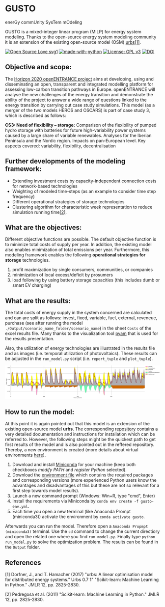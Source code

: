 # GUSTO
enerGy commUnity SysTem mOdeling

GUSTO is a mixed-integer linear program (MILP) for energy system modeling. Thanks to the open-source energy system modeling community it is an extension of the existing open-source model (OSM) [urbs](https://github.com/tum-ens/urbs)[[1]](#1).

[![Open Source Love svg1](https://badges.frapsoft.com/os/v1/open-source.svg?v=103)](https://github.com/ellerbrock/open-source-badges/)
[![made-with-python](https://img.shields.io/badge/Made%20with-Python-1f425f.svg)](https://www.python.org/)
[![License: GPL v3](https://img.shields.io/badge/License-GPLv3-blue.svg)](https://www.gnu.org/licenses/gpl-3.0)
[![DOI](https://zenodo.org/badge/DOI/10.5281/zenodo.3946098.svg)](https://doi.org/10.5281/zenodo.3946098)

## Objective and scope:
The [Horizon 2020 openENTRANCE project](https://openentrance.eu) aims at developing, using and disseminating an open, transparent and integrated modelling platform for assessing low-carbon transition pathways in Europe. openENTRANCE will analyse the new challenges of the energy transition and demonstrate the ability of the project to answer a wide range of questions linked to the energy transition by carrying out case study simulations. This model (as a merger of the two models HEROS and OSCARS) is part of case study 3, which is described as follows:

**CS3: Need of flexibility – storage:** Comparison of the flexibility of pumped hydro storage with batteries for future high-variability power systems caused by a large share of variable renewables. Analyses for the Iberian Peninsula and the Nordic region. Impacts on pan-European level. Key aspects covered: variability, flexibility, decentralisation

## Further developments of the modeling framework:
- Extending investment costs by capacity-independent connection costs for network-based technologies
- Weighting of modeled time-steps (as an example to consider time step frequency)
- Different operational strategies of storage technologies
- Clustering algorithm for characteristic week representation to reduce simulation running time[[2]](#2).

## What are the objectives:
Different objective functions are possible. The default objective function is to minimize total costs of supply per year. In addition, the existing model also enables minimization of total emissions per year.
Furthermore, this modeling framework enables the following **operational strategies for storage** technologies.  
1. profit maximization by single consumers, communities, or companies
2. minimization of local excess/deficit by prosumers
3. load following by using battery storage capacities (this includes dumb or smart EV charging)

## What are the results:

The total costs of energy supply in the system concerned are calculated and can are split as follows: invest, fixed, variable, fuel, external, 
reveneue, purchase (see after running the model `./Output/scenario_name_folder/scenario_name`) in the sheet `Costs` of the excel results file. Many thanks to the visualization tool [pyam](https://github.com/IAMconsortium/pyam) that is used for the results presentation.

Also, the utilization of energy technologies are illustrated in the results file and as images (i.e. temporal utilization of photovoltaics). These results can be adjusted in the `run_model.py` script (i.e. `report_tuple` and `plot_tuple`).

<img src="./_static/High_Temporal_Resolution.png" width="1000" heigth="300" align="center">

## How to run the model:
At this point it is again pointed out that this model is an extension of the existing open-source model **urbs**. The corresponding  [repository](https://github.com/tum-ens/urbs) contains a very detailed documentation and instructions for installation which can be referred to. However, the following steps might be the quickest path to get first results of the model and is also pointed out in the reffered repository. Thereby, a new environment is created (more details about virtual environments [here](https://packaging.python.org/guides/installing-using-pip-and-virtual-environments/)).

1. Download and install [Miniconda](https://docs.conda.io/en/latest/miniconda.html) for your machine (keep both checkboxes *modify PATH* and *register Python* selected).
2. Download the [environment file](https://github.com/sebastianzwickl/GUSTO/blob/master/gusto-env.yml) which contains the required packages and corresponding versions (more experienced Python users know the advantages and disadvantages of this but these are not so relevant for a first step towards model results).
3. Launch a new command prompt (Windows: Win+R, type "cmd", Enter)
4. Install the requirements via Miniconda by `conda env create -f gusto-env.yml`.
5. Each time you open a new terminal (like Anaconda Prompt (miniconda3)) activate the environment by `conda activate gusto`.

Afterwards you can run the model. Therefore open a `Anaconda Propmpt (miniconda3)` terminal. Use the `cd` command to change the current directiory and open the related one where you find `run_model.py`. Finally type `python run_model.py` to solve the optimization problem. The results can be found in the `Output` folder. 

## References
<a id="1">[1]</a> 
Dorfner, J., and T. Hamacher (2017)
"urbs: A linear optimisation model for distributed energy systems." Urbs 0.7 1"
"Scikit-learn: Machine Learning in Python." JMLR 12, pp. 2825-2830.

<a id="2">[2]</a> 
Pedregosa et al. (2011)
"Scikit-learn: Machine Learning in Python." JMLR 12, pp. 2825-2830.
